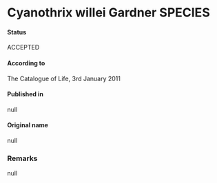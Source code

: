 Cyanothrix willei Gardner SPECIES
=======

#### Status
ACCEPTED

#### According to
The Catalogue of Life, 3rd January 2011

#### Published in
null

#### Original name
null

### Remarks
null